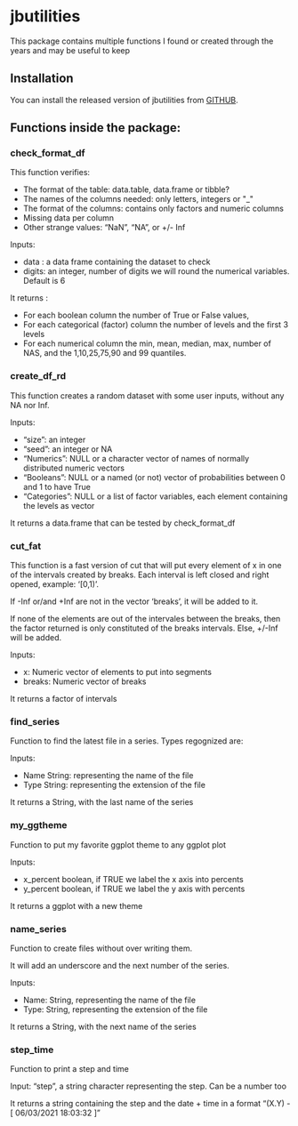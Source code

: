 
<!-- README.md is generated from README.Rmd. Please edit that file -->

# jbutilities

This package contains multiple functions I found or created through the
years and may be useful to keep

## Installation

You can install the released version of jbutilities from
[GITHUB](https://github.com/bronnimannj/jbutilities).

## Functions inside the package:

### check\_format\_df

This function verifies:

-   The format of the table: data.table, data.frame or tibble?
-   The names of the columns needed: only letters, integers or "\_"
-   The format of the columns: contains only factors and numeric columns
-   Missing data per column
-   Other strange values: “NaN”, “NA”, or +/- Inf

Inputs:

-   data : a data frame containing the dataset to check
-   digits: an integer, number of digits we will round the numerical
    variables. Default is 6

It returns :

-   For each boolean column the number of True or False values,
-   For each categorical (factor) column the number of levels and the
    first 3 levels
-   For each numerical column the min, mean, median, max, number of NAS,
    and the 1,10,25,75,90 and 99 quantiles.

### create\_df\_rd

This function creates a random dataset with some user inputs, without
any NA nor Inf.

Inputs:

-   “size”: an integer
-   “seed”: an integer or NA
-   “Numerics”: NULL or a character vector of names of normally
    distributed numeric vectors
-   “Booleans”: NULL or a named (or not) vector of probabilities between
    0 and 1 to have True
-   “Categories”: NULL or a list of factor variables, each element
    containing the levels as vector

It returns a data.frame that can be tested by check\_format\_df

### cut\_fat

This function is a fast version of cut that will put every element of x
in one of the intervals created by breaks. Each interval is left closed
and right opened, example: ‘\[0,1)’.

If -Inf or/and +Inf are not in the vector ‘breaks’, it will be added to
it.

If none of the elements are out of the intervales between the breaks,
then the factor returned is only constituted of the breaks intervals.
Else, +/-Inf will be added.

Inputs:

-   x: Numeric vector of elements to put into segments
-   breaks: Numeric vector of breaks

It returns a factor of intervals

### find\_series

Function to find the latest file in a series. Types regognized are:

Inputs:

-   Name String: representing the name of the file
-   Type String: representing the extension of the file

It returns a String, with the last name of the series

### my\_ggtheme

Function to put my favorite ggplot theme to any ggplot plot

Inputs:

-   x\_percent boolean, if TRUE we label the x axis into percents
-   y\_percent boolean, if TRUE we label the y axis with percents

It returns a ggplot with a new theme

### name\_series

Function to create files without over writing them.

It will add an underscore and the next number of the series.

Inputs:

-   Name: String, representing the name of the file
-   Type: String, representing the extension of the file

It returns a String, with the next name of the series

### step\_time

Function to print a step and time

Input: “step”, a string character representing the step. Can be a number
too

It returns a string containing the step and the date + time in a format
“(X.Y) - \[ 06/03/2021 18:03:32 \]”
